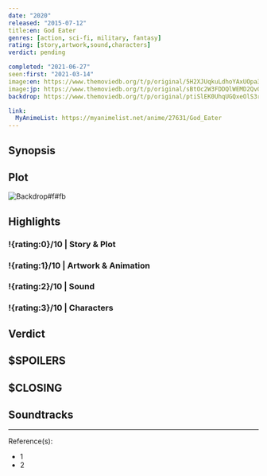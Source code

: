 ```yaml
---
date: "2020"
released: "2015-07-12"
title:en: God Eater
genres: [action, sci-fi, military, fantasy]
rating: [story,artwork,sound,characters]
verdict: pending

completed: "2021-06-27"
seen:first: "2021-03-14"
image:en: https://www.themoviedb.org/t/p/original/5H2XJUqkuLdhoYAxUOpa3NYLo8T.jpg
image:jp: https://www.themoviedb.org/t/p/original/sBtOc2W3FDDQlWEMD2QvGc6hUDU.jpg
backdrop: https://www.themoviedb.org/t/p/original/ptiSlEK0UhqUGQxeOlS3rn5FBSn.jpg

link:
  MyAnimeList: https://myanimelist.net/anime/27631/God_Eater
---
```



## Synopsis

## Plot

![Backdrop#f#fb](https://www.themoviedb.org/t/p/original/oHiyfDq9OMiyQcUJ8fdPJEwA4rR.jpg "Source: TMDB")

## Highlights

### !{rating:0}/10 | Story & Plot

### !{rating:1}/10 | Artwork & Animation

### !{rating:2}/10 | Sound

### !{rating:3}/10 | Characters

## Verdict

## $SPOILERS

## $CLOSING

## Soundtracks

***
Reference(s):

- 1
- 2
